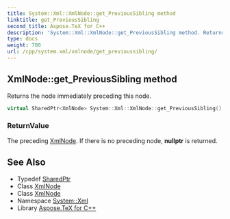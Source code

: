 ```yaml
---
title: System::Xml::XmlNode::get_PreviousSibling method
linktitle: get_PreviousSibling
second_title: Aspose.TeX for C++
description: 'System::Xml::XmlNode::get_PreviousSibling method. Returns the node immediately preceding this node in C++.'
type: docs
weight: 700
url: /cpp/system.xml/xmlnode/get_previoussibling/
---
```

## XmlNode::get_PreviousSibling method


Returns the node immediately preceding this node.

```cpp
virtual SharedPtr<XmlNode> System::Xml::XmlNode::get_PreviousSibling() final
```


### ReturnValue

The preceding [XmlNode](../). If there is no preceding node, **nullptr** is returned.

## See Also

* Typedef [SharedPtr](../../../system/sharedptr/)
* Class [XmlNode](../)
* Class [XmlNode](../)
* Namespace [System::Xml](../../)
* Library [Aspose.TeX for C++](../../../)
